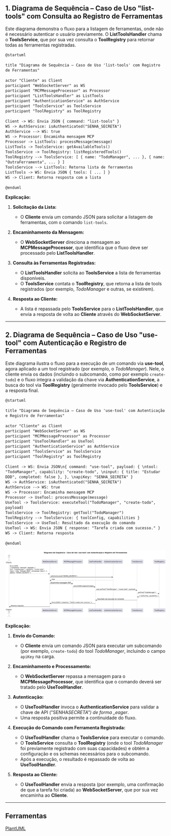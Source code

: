 ## 1. Diagrama de Sequência – Caso de Uso "list-tools" com Consulta ao Registro de Ferramentas

Este diagrama demonstra o fluxo para a listagem de ferramentas, onde não é necessário autenticar o usuário previamente. O **ListToolsHandler** chama o **ToolsService**, que por sua vez consulta o **ToolRegistry** para retornar todas as ferramentas registradas.

```plantuml
@startuml

title "Diagrama de Sequência – Caso de Uso 'list-tools' com Registro de Ferramentas"

actor "Cliente" as Client
participant "WebSocketServer" as WS
participant "MCPMessageProcessor" as Processor
participant "ListToolsHandler" as ListTools
participant "AuthenticationService" as AuthService
participant "ToolsService" as ToolsService
participant "ToolRegistry" as ToolRegistry

Client -> WS: Envia JSON { command: "list-tools" }
WS -> AuthService: isAuthenticated("SENHA_SECRETA")
AuthService --> WS: true
WS -> Processor: Encaminha mensagem MCP
Processor -> ListTools: processMessage(message)
ListTools -> ToolsService: getAvailableTools()
ToolsService -> ToolRegistry: listRegisteredTools()
ToolRegistry --> ToolsService: [ { name: "TodoManager", ... }, { name: "OutraFerramenta", ... } ]
ToolsService --> ListTools: Retorna lista de ferramentas
ListTools -> WS: Envia JSON { tools: [ ... ] }
WS -> Client: Retorna resposta com a lista

@enduml
```

**Explicação:**

1. **Solicitação da Lista:**

   - O **Cliente** envia um comando JSON para solicitar a listagem de ferramentas, com o comando `list-tools`.

2. **Encaminhamento da Mensagem:**

   - O **WebSocketServer** direciona a mensagem ao **MCPMessageProcessor**, que identifica que o fluxo deve ser processado pelo **ListToolsHandler**.

3. **Consulta às Ferramentas Registradas:**

   - O **ListToolsHandler** solicita ao **ToolsService** a lista de ferramentas disponíveis.
   - O **ToolsService** contata o **ToolRegistry**, que retorna a lista de tools registrados (por exemplo, _TodoManager_ e outras, se existirem).

4. **Resposta ao Cliente:**
   - A lista é repassada pelo **ToolsService** para o **ListToolsHandler**, que envia a resposta de volta ao **Cliente** através do **WebSocketServer**.

---

## 2. Diagrama de Sequência – Caso de Uso "use-tool" com Autenticação e Registro de Ferramentas

Este diagrama ilustra o fluxo para a execução de um comando via **use-tool**, agora aplicado a um tool registrado (por exemplo, o _TodoManager_). Nele, o cliente envia os dados (incluindo o subcomando, como por exemplo `create-todo`) e o fluxo integra a validação da chave via **AuthenticationService**, a busca do tool via **ToolRegistry** (geralmente invocado pelo **ToolsService**) e a resposta final.

```plantuml
@startuml

title "Diagrama de Sequência – Caso de Uso 'use-tool' com Autenticação e Registro de Ferramentas"

actor "Cliente" as Client
participant "WebSocketServer" as WS
participant "MCPMessageProcessor" as Processor
participant "UseToolHandler" as UseTool
participant "AuthenticationService" as AuthService
participant "ToolsService" as ToolsService
participant "ToolRegistry" as ToolRegistry

Client -> WS: Envia JSON\n{ command: "use-tool", payload: { \ntool: "TodoManager", capability: "create-todo", \ninput: { title: "Estudar DDD", completed: false }, }, \napiKey: "SENHA_SECRETA" }
WS -> AuthService: isAuthenticated("SENHA_SECRETA")
AuthService --> WS: true
WS -> Processor: Encaminha mensagem MCP
Processor -> UseTool: processMessage(message)
UseTool -> ToolsService: executeTool("TodoManager", "create-todo", payload)
ToolsService -> ToolRegistry: getTool("TodoManager")
ToolRegistry --> ToolsService: { toolConfig, capabilities }
ToolsService -> UseTool: Resultado da execução do comando
UseTool -> WS: Envia JSON { response: "Tarefa criada com sucesso." }
WS -> Client: Retorna resposta

@enduml
```

![alt](./images/Sequence.png)

**Explicação:**

1. **Envio do Comando:**

   - O **Cliente** envia um comando JSON para executar um subcomando (por exemplo, `create-todo`) do tool _TodoManager_, incluindo o campo `apiKey` na carga.

2. **Encaminhamento e Processamento:**

   - O **WebSocketServer** repassa a mensagem para o **MCPMessageProcessor**, que identifica que o comando deverá ser tratado pelo **UseToolHandler**.

3. **Autenticação:**

   - O **UseToolHandler** invoca o **AuthenticationService** para validar a chave de API ("SENHA*SECRETA") de forma \_eager*.
   - Uma resposta positiva permite a continuidade do fluxo.

4. **Execução do Comando com Ferramenta Registrada:**

   - O **UseToolHandler** chama o **ToolsService** para executar o comando.
   - O **ToolsService** consulta o **ToolRegistry** (onde o tool _TodoManager_ foi previamente registrado com suas capacidades) e obtém a configuração e os schemas necessários para o subcomando.
   - Após a execução, o resultado é repassado de volta ao **UseToolHandler**.

5. **Resposta ao Cliente:**
   - O **UseToolHandler** envia a resposta (por exemplo, uma confirmação de que a tarefa foi criada) ao **WebSocketServer**, que por sua vez encaminha ao **Cliente**.

---

## Ferramentas

[PlantUML](https://plantuml.com)
